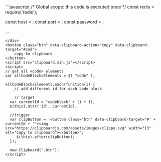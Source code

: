 <div id="cod">
```javascript
/* Global scope: this code is executed once */
const redis = require('redis');

const host = <HOSTNAME>;
const port = <PORT>;
const password = <PASSWORD>;

...
```
</div>
<button class="btn" data-clipboard-action="copy" data-clipboard-target="#cod">
    copy to clipboard
</button>	
<script src="clipboard.min.js"></script>
<script>	
// get all <code> elements
var allCodeBlocksElements = $( "code" );

allCodeBlocksElements.each(function(i) {
 	// add different id for each code block

	// target	
  var currentId = "codeblock" + (i + 1);
  $(this).attr('id', currentId);
     
  //trigger
  var clipButton = '<button class="btn" data-clipboard-target="#' + currentId + '"><img src="https://clipboardjs.com/assets/images/clippy.svg" width="13" alt="Copy to clipboard"></button>';
     $(this).after(clipButton);
  });
 
  new Clipboard('.btn');
</script>

